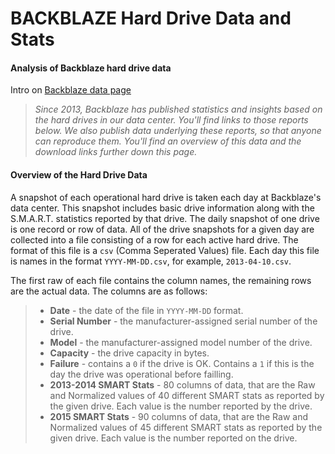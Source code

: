# BACKBLAZE Hard Drive Data and Stats

#### Analysis of Backblaze hard drive data
Intro on [Backblaze data page](https://www.backblaze.com/b2/hard-drive-test-data.html)

> _Since 2013, Backblaze has published statistics and insights based on the hard drives in our data center. You'll find links to those reports below. We also publish data underlying these reports, so that anyone can reproduce them. You'll find an overview of this data and the download links further down this page._

#### Overview of the Hard Drive Data
A snapshot of each operational hard drive is taken each day at Backblaze's data center. This snapshot includes basic drive information along with the S.M.A.R.T. statistics reported by that drive. The daily snapshot of one drive is one record or row of data. All of the drive snapshots for a given day are collected into a file consisting of a row for each active hard drive. The format of this file is a `csv` (Comma Seperated Values) file. Each day this file is names in the format `YYYY-MM-DD.csv`, for example, `2013-04-10.csv`.

The first raw of each file contains the column names, the remaining rows are the actual data. The columns are as follows:

>- **Date** - the date of the file in `YYYY-MM-DD` format.
>- **Serial Number** - the manufacturer-assigned serial number of the drive.
>- **Model** - the manufacturer-assigned model number of the drive.
>- **Capacity** - the drive capacity in bytes.
>- **Failure** - contains a `0` if the drive is OK. Contains a `1` if this is the day the drive was operational before failling.
>- **2013-2014 SMART Stats** - 80 columns of data, that are the Raw and Normalized values of 40 different SMART stats as reported by the given drive. Each value is the number reported by the drive.
>- **2015 SMART Stats** - 90 columns of data, that are the Raw and Normalized values of 45 different SMART stats as reported by the given drive. Each value is the number reported on the drive.
